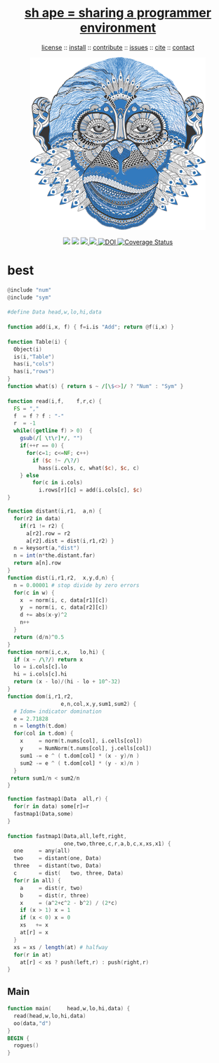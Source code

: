 <a name=top>
<h1 align=center><a href="/README.md#top">sh ape = sharing a  programmer environment</a></h1>
<p align=center> <a
href="https://github.com/aiez/eg/blob/master/LICENSE">license</a> :: <a
href="https://github.com/aiez/eg/blob/master/INSTALL.md#top">install</a> :: <a
href="https://github.com/aiez/eg/blob/master/CODE_OF_CONDUCT.md#top">contribute</a> :: <a
href="https://github.com/aiez/eg/issues">issues</a> :: <a
href="https://github.com/aiez/eg/blob/master/CITATION.md#top">cite</a> :: <a
href="https://github.com/aiez/eg/blob/master/CONTACT.md#top">contact</a> </p><p align=center>
<img width=400 src="https://github.com/timm/misc/blob/master/odd/etc/img/monkey.png"></p><p 
align=center><img
src="https://img.shields.io/badge/language-lua-orange"> <img
src="https://img.shields.io/badge/purpose-ai,se-blueviolet"> <img
src="https://img.shields.io/badge/platform-mac,*nux-informational"><a
     href="https://travis-ci.org/github/sehero/lua"> <img
src="https://travis-ci.org/aiez/eg.svg?branch=master"></a><a
     href="https://zenodo.org/badge/latestdoi/263210595"> <img
src="https://zenodo.org/badge/263210595.svg" alt="DOI"></a><a
     href='https://coveralls.io/github/aiez/lua?branch=master'> <img i
src='https://coveralls.io/repos/github/aiez/eg/badge.svg?branch=master' 
alt='Coverage Status' /></a></p>

# best

```awk
@include "num"
@include "sym"

#define Data head,w,lo,hi,data

function add(i,x, f) { f=i.is "Add"; return @f(i,x) }

function Table(i) {
  Object(i)
  is(i,"Table")
  has(i,"cols")
  has(i,"rows")
}
function what(s) { return s ~ /[\$<>]/ ? "Num" : "Sym" }

function read(i,f,    f,r,c) {
  FS = ","
  f  = f ? f : "-"
  r  = -1
  while((getline f) > 0)  { 
    gsub(/[ \t\r]*/, "")
    if(++r == 0) {
      for(c=1; c<=NF; c++) 
        if ($c !~ /\?/)
          hass(i.cols, c, what($c), $c, c) 
    } else
        for(c in i.cols)
          i.rows[r][c] = add(i.cols[c], $c)
}
```

```awk
function distant(i,r1,  a,n) {
  for(r2 in data) 
    if(r1 != r2) {
      a[r2].row = r2
      a[r2].dist = dist(i,r1,r2) }
  n = keysort(a,"dist")
  n = int(n*the.distant.far)  
  return a[n].row
}
function dist(i,r1,r2,  x,y,d,n) {
  n = 0.00001 # stop divide by zero errors
  for(c in w) {
    x  = norm(i, c, data[r1][c])
    y  = norm(i, c, data[r2][c])
    d += abs(x-y)^2
    n++
  }
  return (d/n)^0.5
}
function norm(i,c,x,   lo,hi) {
  if (x ~ /\?/) return x
  lo = i.cols[c].lo
  hi = i.cols[c].hi
  return (x - lo)/(hi - lo + 10^-32)
}
function dom(i,r1,r2,   
                 e,n,col,x,y,sum1,sum2) {
  # Idom= indicator domination
  e = 2.71828
  n = length(t.dom)
  for(col in t.dom) {
    x     = norm(t.nums[col], i.cells[col])
    y     = NumNorm(t.nums[col], j.cells[col])
    sum1 -= e ^ ( t.dom[col] * (x - y)/n )
    sum2 -= e ^ ( t.dom[col] * (y - x)/n )
  }
 return sum1/n < sum2/n
}


```

```awk
function fastmap1(Data  all,r) {
  for(r in data) some[r]=r
  fastmap1(Data,some)
}
 
function fastmap1(Data,all,left,right,
                  one,two,three,c,r,a,b,c,x,xs,x1) {
  one     = any(all)
  two     = distant(one, Data)
  three   = distant(two, Data)
  c       = dist(   two, three, Data)
  for(r in all) {
    a     = dist(r, two)
    b     = dist(r, three)
    x     = (a^2+c^2 - b^2) / (2*c) 
    if (x > 1) x = 1
    if (x < 0) x = 0
    xs   += x
    at[r] = x
  }
  xs = xs / length(at) # halfway
  for(r in at) 
    at[r] < xs ? push(left,r) : push(right,r)
}
```
## Main

```awk
function main(     head,w,lo,hi,data) {
  read(head,w,lo,hi,data)
  oo(data,"d")
}
BEGIN { 
  rogues() 
}
```
